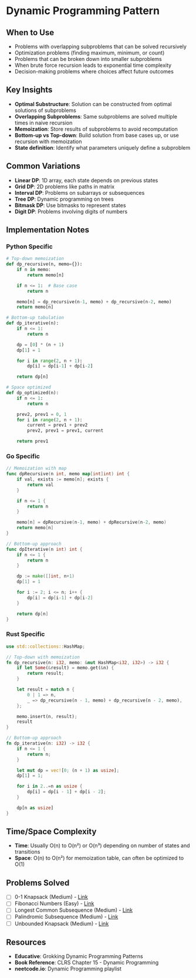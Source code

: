 # Dynamic Programming Pattern

## When to Use
- Problems with overlapping subproblems that can be solved recursively
- Optimization problems (finding maximum, minimum, or count)
- Problems that can be broken down into smaller subproblems
- When brute force recursion leads to exponential time complexity
- Decision-making problems where choices affect future outcomes

## Key Insights
- **Optimal Substructure**: Solution can be constructed from optimal solutions of subproblems
- **Overlapping Subproblems**: Same subproblems are solved multiple times in naive recursion
- **Memoization**: Store results of subproblems to avoid recomputation
- **Bottom-up vs Top-down**: Build solution from base cases up, or use recursion with memoization
- **State definition**: Identify what parameters uniquely define a subproblem

## Common Variations
- **Linear DP**: 1D array, each state depends on previous states
- **Grid DP**: 2D problems like paths in matrix
- **Interval DP**: Problems on subarrays or subsequences
- **Tree DP**: Dynamic programming on trees
- **Bitmask DP**: Use bitmasks to represent states
- **Digit DP**: Problems involving digits of numbers

## Implementation Notes
### Python Specific
```python
# Top-down memoization
def dp_recursive(n, memo={}):
    if n in memo:
        return memo[n]

    if n <= 1:  # Base case
        return n

    memo[n] = dp_recursive(n-1, memo) + dp_recursive(n-2, memo)
    return memo[n]

# Bottom-up tabulation
def dp_iterative(n):
    if n <= 1:
        return n

    dp = [0] * (n + 1)
    dp[1] = 1

    for i in range(2, n + 1):
        dp[i] = dp[i-1] + dp[i-2]

    return dp[n]

# Space optimized
def dp_optimized(n):
    if n <= 1:
        return n

    prev2, prev1 = 0, 1
    for i in range(2, n + 1):
        current = prev1 + prev2
        prev2, prev1 = prev1, current

    return prev1
```

### Go Specific
```go
// Memoization with map
func dpRecursive(n int, memo map[int]int) int {
    if val, exists := memo[n]; exists {
        return val
    }

    if n <= 1 {
        return n
    }

    memo[n] = dpRecursive(n-1, memo) + dpRecursive(n-2, memo)
    return memo[n]
}

// Bottom-up approach
func dpIterative(n int) int {
    if n <= 1 {
        return n
    }

    dp := make([]int, n+1)
    dp[1] = 1

    for i := 2; i <= n; i++ {
        dp[i] = dp[i-1] + dp[i-2]
    }

    return dp[n]
}
```

### Rust Specific
```rust
use std::collections::HashMap;

// Top-down with memoization
fn dp_recursive(n: i32, memo: &mut HashMap<i32, i32>) -> i32 {
    if let Some(&result) = memo.get(&n) {
        return result;
    }

    let result = match n {
        0 | 1 => n,
        _ => dp_recursive(n - 1, memo) + dp_recursive(n - 2, memo),
    };

    memo.insert(n, result);
    result
}

// Bottom-up approach
fn dp_iterative(n: i32) -> i32 {
    if n <= 1 {
        return n;
    }

    let mut dp = vec![0; (n + 1) as usize];
    dp[1] = 1;

    for i in 2..=n as usize {
        dp[i] = dp[i - 1] + dp[i - 2];
    }

    dp[n as usize]
}
```

## Time/Space Complexity
- **Time**: Usually O(n) to O(n²) or O(n³) depending on number of states and transitions
- **Space**: O(n) to O(n²) for memoization table, can often be optimized to O(1)

## Problems Solved
- [ ] 0-1 Knapsack (Medium) - [Link](0-1-knapsack/)
- [ ] Fibonacci Numbers (Easy) - [Link](fibonacci-numbers/)
- [ ] Longest Common Subsequence (Medium) - [Link](longest-common-subsequence/)
- [ ] Palindromic Subsequence (Medium) - [Link](palindromic-subsequence/)
- [ ] Unbounded Knapsack (Medium) - [Link](unbounded-knapsack/)

## Resources
- **Educative**: Grokking Dynamic Programming Patterns
- **Book Reference**: CLRS Chapter 15 - Dynamic Programming
- **neetcode.io**: Dynamic Programming playlist
